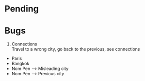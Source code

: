# Pending


# Bugs

1. Connections  
Travel to a wrong city, go back to the previous, see connections
- Paris
- Bangkok
- Nom Pen --> Misleading city
- Nom Pen --> Previous city